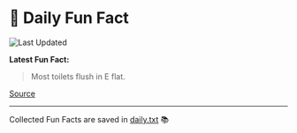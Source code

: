 # 🌟 Daily Fun Fact

![Last Updated](https://img.shields.io/badge/Last_Updated-2025_06_05-blue?style=flat-square)

**Latest Fun Fact:**

> Most toilets flush in E flat.

[Source](http://www.djtech.net/humor/useless_facts.htm)

---

Collected Fun Facts are saved in [daily.txt](daily.txt) 📚

